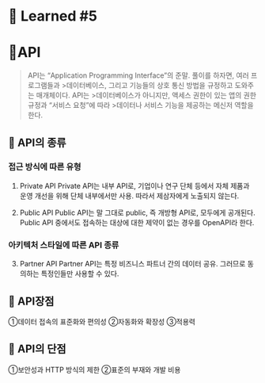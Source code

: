 # 🌟 Learned #5

# 🔶API

> API는 “Application Programming Interface”의 준말. 풀이를 하자면, 여러 프로그램들과 >데이터베이스, 그리고 기능들의 상호 통신 방법을 규정하고 도와주는 매개체이다. API는 >데이터베이스가 아니지만, 액세스 권한이 있는 앱의 권한 규정과 “서비스 요청”에 따라 >데이터나 서비스 기능을 제공하는 메신저 역할을 한다.

## 🔹 API의 종류

### 접근 방식에 따른 유형

1. Private API
   Private API는 내부 API로, 기업이나 연구 단체 등에서 자체 제품과 운영 개선을 위해 단체 내부에서만 사용. 따라서 제삼자에게 노출되지 않는다.

2. Public API
   Public API는 말 그대로 public, 즉 개방형 API로, 모두에게 공개된다. Public API 중에서도 접속하는 대상에 대한 제약이 없는 경우를 OpenAPI라 한다.

### 아키텍처 스타일에 따른 API 종류

3. Partner API
   Partner API는 특정 비즈니스 파트너 간의 데이터 공유. 그러므로 동의하는 특정인들만 사용할 수 있다.

## 🔹 API장점

①데이터 접속의 표준화와 편의성
②자동화와 확장성
③적용력

## 🔹 API의 단점

①보안성과 HTTP 방식의 제한
②표준의 부재와 개발 비용

